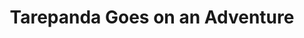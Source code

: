 --- 
title: "Tarepanda Goes on an Adventure"
publishdate: "2019-1-28T16:48:46+02:00"
src: "https://365manga.net/manga/tarepanda-goes-on-an-adventure"
image: "https://data.365manga.net/images/thumbnails/30715-tarepanda-goes-on-an-adventure.jpg"
description: " Cute little Tarepanda one day wants to go on an adventure. But, after a few bad turns, he realizes he misses home."
---